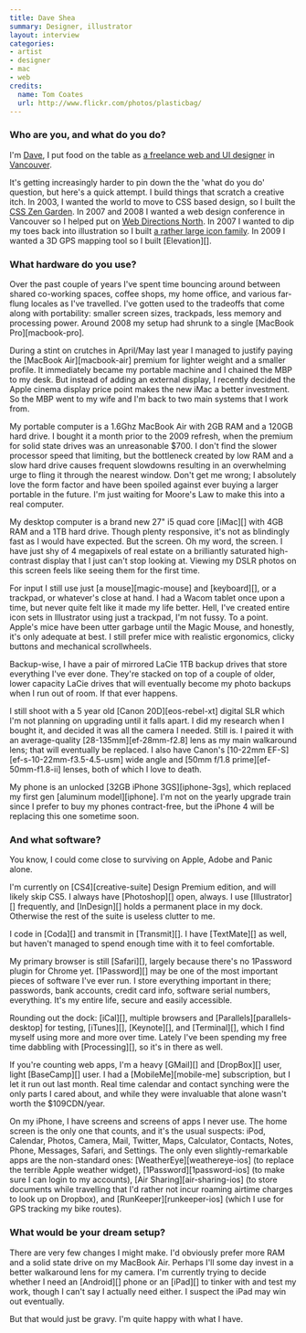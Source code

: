 ```yaml
---
title: Dave Shea
summary: Designer, illustrator
layout: interview
categories:
- artist
- designer
- mac
- web
credits:
  name: Tom Coates
  url: http://www.flickr.com/photos/plasticbag/
---
```


### Who are you, and what do you do?

I'm [Dave](http://mezzoblue.com/ "Dave's website."), I put food on the table as [a freelance web and UI designer](http://brightcreative.com/ "Dave's design/web studio.") in [Vancouver](http://www.flickr.com/photos/tym/11168035/ "Dave's photo of the Vancouver skyline.").

It's getting increasingly harder to pin down the the 'what do you do' question, but here's a quick attempt. I build things that scratch a creative itch. In 2003, I wanted the world to move to CSS based design, so I built the [CSS Zen Garden](http://www.csszengarden.com/ "A site showing examples of what CSS can do."). In 2007 and 2008 I wanted a web design conference in Vancouver so I helped put on [Web Directions North](http://brightcreative.com/portfolio/events/ "The Canadian version of the Web Directions conference."). In 2007 I wanted to dip my toes back into illustration so I built [a rather large icon family](http://chalkwork.com/ "Dave's royalty-free icons."). In 2009 I wanted a 3D GPS mapping tool so I built [Elevation][].

### What hardware do you use?

Over the past couple of years I've spent time bouncing around between shared co-working spaces, coffee shops, my home office, and various far-flung locales as I've travelled. I've gotten used to the tradeoffs that come along with portability: smaller screen sizes, trackpads, less memory and processing power. Around 2008 my setup had shrunk to a single [MacBook Pro][macbook-pro].

During a stint on crutches in April/May last year I managed to justify paying the [MacBook Air][macbook-air] premium for lighter weight and a smaller profile. It immediately became my portable machine and I chained the MBP to my desk. But instead of adding an external display, I recently decided the Apple cinema display price point makes the new iMac a better investment. So the MBP went to my wife and I'm back to two main systems that I work from.

My portable computer is a 1.6Ghz MacBook Air with 2GB RAM and a 120GB hard drive. I bought it a month prior to the 2009 refresh, when the premium for solid state drives was an unreasonable $700. I don't find the slower processor speed that limiting, but the bottleneck created by low RAM and a slow hard drive causes frequent slowdowns resulting in an overwhelming urge to fling it through the nearest window. Don't get me wrong; I absolutely love the form factor and have been spoiled against ever buying a larger portable in the future. I'm just waiting for Moore's Law to make this into a real computer.

My desktop computer is a brand new 27" i5 quad core [iMac][] with 4GB RAM and a 1TB hard drive. Though plenty responsive, it's not as blindingly fast as I would have expected. But the screen. Oh my word, the screen. I have just shy of 4 megapixels of real estate on a brilliantly saturated high-contrast display that I just can't stop looking at. Viewing my DSLR photos on this screen feels like seeing them for the first time.

For input I still use just [a mouse][magic-mouse] and [keyboard][], or a trackpad, or whatever's close at hand. I had a Wacom tablet once upon a time, but never quite felt like it made my life better. Hell, I've created entire icon sets in Illustrator using just a trackpad, I'm not fussy. To a point. Apple's mice have been utter garbage until the Magic Mouse, and honestly, it's only adequate at best. I still prefer mice with realistic ergonomics, clicky buttons and mechanical scrollwheels.

Backup-wise, I have a pair of mirrored LaCie 1TB backup drives that store everything I've ever done. They're stacked on top of a couple of older, lower capacity LaCie drives that will eventually become my photo backups when I run out of room. If that ever happens.

I still shoot with a 5 year old [Canon 20D][eos-rebel-xt] digital SLR which I'm not planning on upgrading until it falls apart. I did my research when I bought it, and decided it was all the camera I needed. Still is. I paired it with an average-quality [28-135mm][ef-28mm-f2.8] lens as my main walkaround lens; that will eventually be replaced. I also have Canon's [10-22mm EF-S][ef-s-10-22mm-f3.5-4.5-usm] wide angle and [50mm f/1.8 prime][ef-50mm-f1.8-ii] lenses, both of which I love to death.

My phone is an unlocked [32GB iPhone 3GS][iphone-3gs], which replaced my first gen [aluminum model][iphone]. I'm not on the yearly upgrade train since I prefer to buy my phones contract-free, but the iPhone 4 will be replacing this one sometime soon.

### And what software?

You know, I could come close to surviving on Apple, Adobe and Panic alone.

I'm currently on [CS4][creative-suite] Design Premium edition, and will likely skip CS5. I always have [Photoshop][] open, always. I use [Illustrator][] frequently, and [InDesign][] holds a permanent place in my dock. Otherwise the rest of the suite is useless clutter to me.

I code in [Coda][] and transmit in [Transmit][]. I have [TextMate][] as well, but haven't managed to spend enough time with it to feel comfortable.

My primary browser is still [Safari][], largely because there's no 1Password plugin for Chrome yet. [1Password][] may be one of the most important pieces of software I've ever run. I store everything important in there; passwords, bank accounts, credit card info, software serial numbers, everything. It's my entire life, secure and easily accessible.

Rounding out the dock: [iCal][], multiple browsers and [Parallels][parallels-desktop] for testing, [iTunes][], [Keynote][], and [Terminal][], which I find myself using more and more over time. Lately I've been spending my free time dabbling with [Processing][], so it's in there as well.

If you're counting web apps, I'm a heavy [GMail][] and [DropBox][] user, light [BaseCamp][] user. I had a [MobileMe][mobile-me] subscription, but I let it run out last month. Real time calendar and contact synching were the only parts I cared about, and while they were invaluable that alone wasn't worth the $109CDN/year.

On my iPhone, I have screens and screens of apps I never use. The home screen is the only one that counts, and it's the usual suspects: iPod, Calendar, Photos, Camera, Mail, Twitter, Maps, Calculator, Contacts, Notes, Phone, Messages, Safari, and Settings. The only even slightly-remarkable apps are the non-standard ones: [WeatherEye][weathereye-ios] (to replace the terrible Apple weather widget), [1Password][1password-ios] (to make sure I can login to my accounts), [Air Sharing][air-sharing-ios] (to store documents while travelling that I'd rather not incur roaming airtime charges to look up on Dropbox), and [RunKeeper][runkeeper-ios] (which I use for GPS tracking my bike routes).

### What would be your dream setup?

There are very few changes I might make. I'd obviously prefer more RAM and a solid state drive on my MacBook Air. Perhaps I'll some day invest in a better walkaround lens for my camera. I'm currently trying to decide whether I need an [Android][] phone or an [iPad][] to tinker with and test my work, though I can't say I actually need either. I suspect the iPad may win out eventually.

But that would just be gravy. I'm quite happy with what I have.